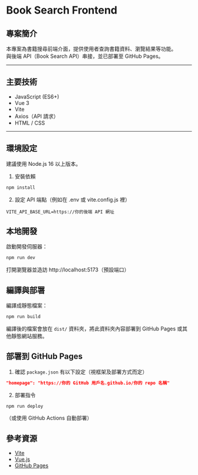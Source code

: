 # Book Search Frontend

## 專案簡介
本專案為書籍搜尋前端介面，提供使用者查詢書籍資料、瀏覽結果等功能。  
與後端 API（Book Search API）串接，並已部署至 GitHub Pages。

---

## 主要技術
- JavaScript (ES6+)
- Vue 3
- Vite
- Axios（API 請求）
- HTML / CSS
---

## 環境設定
建議使用 Node.js 16 以上版本。

1. 安裝依賴
```bash
npm install
```
2. 設定 API 端點（例如在 .env 或 vite.config.js 裡）

```env
VITE_API_BASE_URL=https://你的後端 API 網址
```

## 本地開發
啟動開發伺服器：

```bash
npm run dev
```
打開瀏覽器並造訪 http://localhost:5173（預設端口）

## 編譯與部署
編譯成靜態檔案：
```bash
npm run build
```
編譯後的檔案會放在 `dist/` 資料夾，將此資料夾內容部署到 GitHub Pages 或其他靜態網站服務。

## 部署到 GitHub Pages
1. 確認 `package.json` 有以下設定（視框架及部署方式而定）

```json
"homepage": "https://你的 GitHub 用戶名.github.io/你的 repo 名稱"
```
2. 部署指令
```bash
npm run deploy
```
（或使用 GitHub Actions 自動部署）

## 參考資源
- [Vite](https://vite.dev/)
- [Vue.js](https://vuejs.org/)
- [GitHub Pages](https://docs.github.com/en/pages) 








